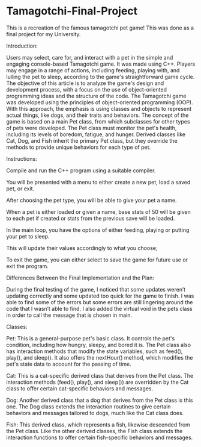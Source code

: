 # Tamagotchi-Final-Project
This is a recreation of the famous tamagotchi pet game! This was done as a final project for my University. 

Introduction:

Users may select, care for, and interact with a pet in the simple and engaging console-based Tamagotchi game. It was made using C++. Players may engage in a range of actions, including feeding, playing with, and lulling the pet to sleep, according to the game's straightforward game cycle. The objective of this article is to analyze the game's design and development process, with a focus on the use of object-oriented programming ideas and the structure of the code.
The Tamagotchi game was developed using the principles of object-oriented programming (OOP). With this approach, the emphasis is using classes and objects to represent actual things, like dogs, and their traits and behaviors. The concept of the game is based on a main Pet class, from which subclasses for other types of pets were developed. The Pet class must monitor the pet's health, including its levels of boredom, fatigue, and hunger. Derived classes like Cat, Dog, and Fish inherit the primary Pet class, but they override the methods to provide unique behaviors for each type of pet.

Instructions:

Compile and run the C++ program using a suitable compiler.

You will be presented with a menu to either create a new pet, load a saved pet, or exit.

After choosing the pet type, you will be able to give your pet a name.

When a pet is either loaded or given a name, base stats of 50 will be given to each pet if created or stats from the previous save will be loaded.

In the main loop, you have the options of either feeding, playing or putting your pet to sleep.

This will update their values accordingly to what you choose;

To exit the game, you can either select to save the game for future use or exit the program.


Differences Between the Final Implementation and the Plan:

During the final testing of the game, I noticed that some updates weren’t updating correctly and some updated too quick for the game to finish. I was able to find some of the errors but some errors are still lingering around the code that I wasn’t able to find. I also added the virtual void in the pets class in order to call the message that is chosen in main.

Classes:

Pet: This is a general-purpose pet's basic class. It controls the pet's condition, including how hungry, sleepy, and bored it is. The Pet class also has interaction methods that modify the state variables, such as feed(), play(), and sleep(). It also offers the nextHour() method, which modifies the pet's state data to account for the passing of time.

Cat: This is a cat-specific derived class that derives from the Pet class. The interaction methods (feed(), play(), and sleep()) are overridden by the Cat class to offer certain cat-specific behaviors and messages.

Dog: Another derived class that a dog that derives from the Pet class is this one. The Dog class extends the interaction routines to give certain behaviors and messages tailored to dogs, much like the Cat class does.

Fish: This derived class, which represents a fish, likewise descended from the Pet class. Like the other derived classes, the Fish class extends the interaction functions to offer certain fish-specific behaviors and messages.

 
